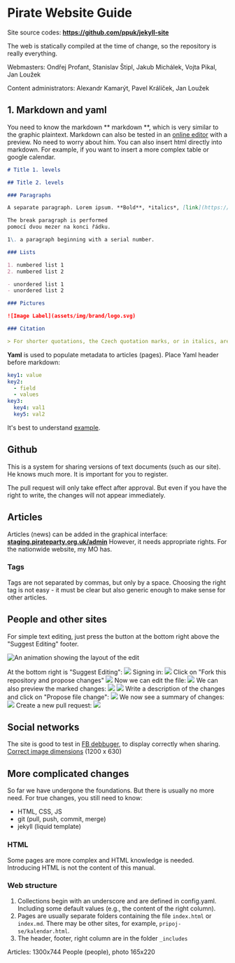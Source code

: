 # Pirate Website Guide

Site source codes: **https://github.com/ppuk/jekyll-site**

The web is statically compiled at the time of change, so the repository is really everything.

Webmasters: Ondřej Profant, Stanislav Štipl, Jakub Michálek, Vojta Pikal, Jan Loužek

Content administrators: Alexandr Kamarýt, Pavel Králíček, Jan Loužek

## 1. Markdown and yaml

You need to know the markdown ** markdown **, which is very similar to the graphic plaintext.
Markdown can also be tested in an [online editor](http://dillinger.io/) with a preview.
No need to worry about him. You can also insert html directly into markdown. For example, if you want to insert a more complex table or google calendar.

```md
# Title 1. levels

## Title 2. levels

### Paragraphs

A separate paragraph. Lorem ipsum. **Bold**, *italics*, [link](https://www.pirati.cz)

The break paragraph is performed  
pomocí dvou mezer na konci řádku.

1\. a paragraph beginning with a serial number.

### Lists

1. numbered list 1
2. numbered list 2

- unordered list 1
- unordered list 2

### Pictures

![Image Label](assets/img/brand/logo.svg)

### Citation

> For shorter quotations, the Czech quotation marks, or in italics, are sufficient. However, for longer quotations, it is better to emphasize.

```

**Yaml** is used to populate metadata to articles (pages). Place Yaml header before markdown:

```Yaml
key1: value
key2:
  - field
  - values
key3:
  key4: val1
  key5: val2
```

It's best to understand [example](https://raw.githubusercontent.com/pirati-web/pirati.cz/gh-pages/_people/ondrej-profant.md).

## Github

This is a system for sharing versions of text documents (such as our site).
He knows much more. It is important for you to register.

The pull request will only take effect after approval. But even if you have the right to write, the changes will not appear immediately.

## Articles

Articles (news) can be added in the graphical interface:
[**staging.pirateparty.org.uk/admin**](https://staging.pirateparty.org.uk/admin)
However, it needs appropriate rights. For the nationwide website, my MO has.

### Tags

Tags are not separated by commas, but only by a space.
Choosing the right tag is not easy - it must be clear but also generic enough to make sense for other articles.

## People and other sites

For simple text editing, just press the button at the bottom right above the "Suggest Editing" footer.

![An animation showing the layout of the edit](/assets/img/navod/uprava.gif)

At the bottom right is "Suggest Editing":
![](/assets/img/navod/u1.png)
Signing in:
![](/assets/img/navod/u2.png)
Click on "Fork this repository and propose changes"
![](/assets/img/navod/u3.png)
Now we can edit the file:
![](/assets/img/navod/u4.png)
We can also preview the marked changes:
![](/assets/img/navod/u5.png)
![](/assets/img/navod/u6.png)
Write a description of the changes and click on "Propose file change":
![](/assets/img/navod/u7.png)
We now see a summary of changes:
![](/assets/img/navod/u8.png)
Create a new pull request:
![](/assets/img/navod/u9.png)

## Social networks

The site is good to test in [FB debbuger](https://developers.facebook.com/tools/debug/), to display correctly when sharing. [Correct image dimensions](https://developers.facebook.com/docs/sharing/best-practices#images) (1200 x 630)

## More complicated changes

So far we have undergone the foundations. But there is usually no more need. For true changes, you still need to know:

- HTML, CSS, JS
- git (pull, push, commit, merge)
- jekyll (liquid template)

### HTML

Some pages are more complex and HTML knowledge is needed. Introducing HTML is not the content of this manual.

### Web structure

1. Collections begin with an underscore and are defined in config.yaml. Including some default values (e.g., the content of the right column).
2. Pages are usually separate folders containing the file `index.html` or `index.md`. There may be other sites, for example, `pripoj-se/kalendar.html`.
3. The header, footer, right column are in the folder `_includes`

Articles: 1300x744
People (people), photo 165x220
